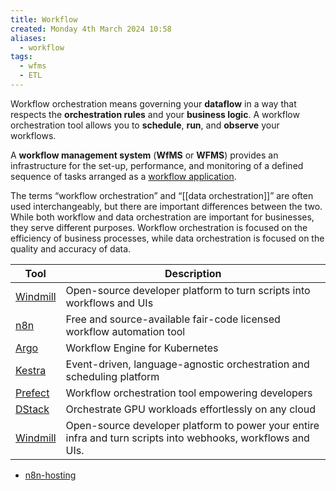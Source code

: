 ```yaml
---
title: Workflow
created: Monday 4th March 2024 10:58
aliases:
  - workflow
tags:
  - wfms
  - ETL
---
```

Workflow orchestration means governing your **dataflow** in a way that respects the **orchestration rules** and your **business logic**. A workflow orchestration tool allows you to **schedule**, **run**, and **observe** your workflows.

A **workflow management system** (**WfMS** or **WFMS**) provides an infrastructure for the set-up, performance, and monitoring of a defined sequence of tasks arranged as a [workflow application](https://en.wikipedia.org/wiki/Workflow_application "Workflow application").

The terms “workflow orchestration” and “[[data orchestration]]” are often used interchangeably, but there are important differences between the two. While both workflow and data orchestration are important for businesses, they serve different purposes. Workflow orchestration is focused on the efficiency of business processes, while data orchestration is focused on the quality and accuracy of data.

| Tool                                                  | Description                                                                                                  |
| ----------------------------------------------------- | ------------------------------------------------------------------------------------------------------------ |
| [Windmill](https://github.com/windmill-labs/windmill) | Open-source developer platform to turn scripts into workflows and UIs                                        |
| [n8n](https://github.com/n8n-io/n8n)                  | Free and source-available fair-code licensed workflow automation tool                                        |
| [Argo](https://github.com/argoproj/argo-workflows)    | Workflow Engine for Kubernetes                                                                               |
| [Kestra](https://github.com/kestra-io/kestra)         | Event-driven, language-agnostic orchestration and scheduling platform                                        |
| [Prefect](https://github.com/PrefectHQ/prefect)       | Workflow orchestration tool empowering developers                                                            |
| [DStack](https://github.com/dstackai/dstack)          | Orchestrate GPU workloads effortlessly on any cloud                                                          |
| [Windmill](https://github.com/windmill-labs/windmill) | Open-source developer platform to power your entire infra and turn scripts into webhooks, workflows and UIs. |
- [n8n-hosting](https://github.com/n8n-io/n8n-hosting/blob/main/README.md)